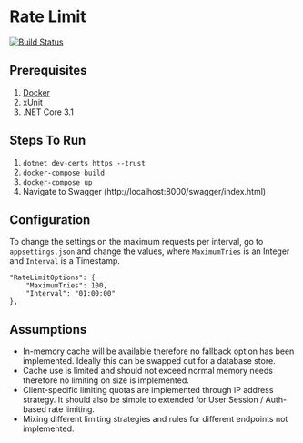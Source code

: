 # Rate Limit
[![Build Status](https://travis-ci.com/zzjrzz/RateLimit.svg?branch=master)](https://travis-ci.com/zzjrzz/RateLimit)

## Prerequisites
1. [Docker](https://www.docker.com/)
2. xUnit
3. .NET Core 3.1

## Steps To Run
1. `dotnet dev-certs https --trust`
2. `docker-compose build`
3. `docker-compose up`
4. Navigate to Swagger (http://localhost:8000/swagger/index.html)

## Configuration
To change the settings on the maximum requests per interval, go to `appsettings.json` and change the values,
where `MaximumTries` is an Integer and `Interval` is a Timestamp.
```
"RateLimitOptions": {
    "MaximumTries": 100,
    "Interval": "01:00:00"
},
```
## Assumptions
- In-memory cache will be available therefore no fallback option has been implemented. Ideally this can be swapped out for a database store.
- Cache use is limited and should not exceed normal memory needs therefore no limiting on size is implemented.
- Client-specific limiting quotas are implemented through IP address strategy. It should also be simple to extended for User Session / Auth-based rate limiting.
- Mixing different limiting strategies and rules for different endpoints not implemented.
